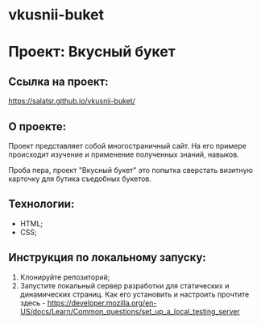 # vkusnii-buket

# Проект: Вкусный букет

## Ссылка на проект:
https://salatsr.github.io/vkusnii-buket/

## О проекте:
Проект представляет собой многостраничный сайт. На его примере происходит изучение и применение полученных знаний, навыков.

Проба пера, проект "Вкусный букет" это попытка сверстать визитную карточку для бутика съедобных букетов.

## Технологии:
- HTML;
- CSS;

## Инструкция по локальному запуску:
1. Клонируйте репозиторий;
2. Запустите локальный сервер разработки  для статических и динамических страниц. Как его установить и настроить прочтите здесь - https://developer.mozilla.org/en-US/docs/Learn/Common_questions/set_up_a_local_testing_server
